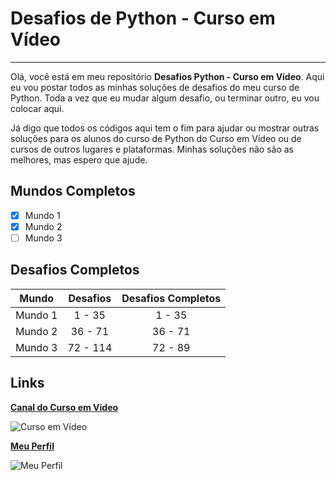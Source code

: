 
# Desafios de Python - Curso em Vídeo
----
Olá, você está em meu repositório **Desafios Python - Curso em Vídeo**. Aqui eu vou postar todos as minhas soluções de desafios do meu
curso de Python. Toda a vez que eu mudar algum desafio, ou terminar outro, eu vou colocar aqui. 

Já digo que todos os códigos aqui tem o fim para ajudar ou mostrar outras soluções para os alunos do curso de Python do Curso em Vídeo 
ou de cursos de outros lugares e plataformas. Minhas soluções não são as melhores, mas espero que ajude.
## Mundos Completos
- [x] Mundo 1 
- [x] Mundo 2
- [ ] Mundo 3
## Desafios Completos
Mundo | Desafios | Desafios Completos
:---:|:---:|:---:
Mundo 1 | 1 - 35 | 1 - 35
Mundo 2 | 36 - 71 | 36 - 71
Mundo 3 | 72 - 114 | 72 - 89
## Links
[**Canal do Curso em Vídeo**](https://www.youtube.com/channel/UCrWvhVmt0Qac3HgsjQK62FQ)

![Curso em Vídeo](https://yt3.ggpht.com/a/AATXAJxPC_D40WpkAx7kkduf4csBFe0tqY5SpoGs8w=s100-c-k-c0xffffffff-no-rj-mo)

[**Meu Perfil**](https://github.com/LeonardoARGR)

![Meu Perfil](https://cdn.discordapp.com/attachments/690306026708402206/702669733996003398/EU_KKK_1.jpg)

